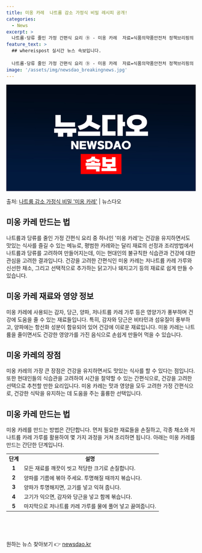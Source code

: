 ```yaml
---
title: 미옹 카레  나트륨 감소 가정식 비밀 레시피 공개!
categories:
  - News
excerpt: >
  나트륨·당류 줄인 가정 간편식 요리 ⑨ - 미옹 카레  자료=식품의약품안전처 정책브리핑의 정책뉴스자료는 「공…
feature_text: >
  ## whereispost 실시간 뉴스 속보입니다.

  나트륨·당류 줄인 가정 간편식 요리 ⑨ - 미옹 카레  자료=식품의약품안전처 정책브리핑의 정책뉴스자료는 「공…
image: '/assets/img/newsdao_breakingnews.jpg'
---
```


![뉴스다오 속보](/assets/img/newsdao_breakingnews.jpg)

<p>출처: <a href="https://newsdao.kr/4603" rel="dofollow">나트륨 감소 가정식 비밀 '미옹 카레'</a> | 뉴스다오</p>

<h2 data-ke-size="size26">미옹 카레 만드는 법</h2>
<p data-ke-size="size16">나트륨과 당류를 줄인 가정 간편식 요리 중 하나인 '미옹 카레'는 건강을 유지하면서도 맛있는 식사를 즐길 수 있는 메뉴로, 평범한 카레와는 달리 재료의 선정과 조리방법에서 나트륨과 당류를 고려하여 만들어지는데, 이는 현대인의 불규칙한 식습관과 건강에 대한 관심을 고려한 결과입니다. 건강을 고려한 간편식인 미옹 카레는 저나트륨 카레 가루와 신선한 채소, 그리고 선택적으로 추가하는 닭고기나 돼지고기 등의 재료로 쉽게 만들 수 있습니다.</p>

<h2 data-ke-size="size26">미옹 카레 재료와 영양 정보</h2>
<p data-ke-size="size16">미옹 카레에 사용되는 감자, 당근, 양파, 저나트륨 카레 가루 등은 영양가가 풍부하며 건강에 도움을 줄 수 있는 재료들입니다. 특히, 감자와 당근은 비타민과 섬유질이 풍부하고, 양파에는 항산화 성분이 함유되어 있어 건강에 이로운 재료입니다. 미옹 카레는 나트륨을 줄이면서도 건강한 영양가를 가진 음식으로 손쉽게 만들어 먹을 수 있습니다.</p>

<h2 data-ke-size="size26">미옹 카레의 장점</h2>
<p data-ke-size="size16">미옹 카레의 가장 큰 장점은 건강을 유지하면서도 맛있는 식사를 할 수 있다는 점입니다. 또한 현대인들의 식습관을 고려하여 시간을 절약할 수 있는 간편식으로, 건강을 고려한 선택으로 추천할 만한 요리입니다. 미옹 카레는 맛과 영양을 모두 고려한 가정 간편식으로, 건강한 식탁을 유지하는 데 도움을 주는 훌륭한 선택입니다.</p>

<h2 data-ke-size="size26">미옹 카레 만드는 법</h2>
<p data-ke-size="size16">미옹 카레를 만드는 방법은 간단합니다. 먼저 필요한 재료들을 손질하고, 각종 채소와 저나트륨 카레 가루를 활용하여 몇 가지 과정을 거쳐 조리하면 됩니다. 아래는 미옹 카레를 만드는 간단한 단계입니다.</p>

<table>
	<tbody>
		<tr>
			<td style="text-align: center; height: 17px;"><b>단계</b></td>
			<td style="text-align: center; height: 17px;"><b>설명</b></td>
		</tr>
		<tr>
			<td style="text-align: center; height: 17px;"><b>1</b></td>
			<td>모든 재료를 깨끗이 씻고 적당한 크기로 손질합니다.</td>
		</tr>
		<tr>
			<td style="text-align: center; height: 17px;"><b>2</b></td>
			<td>양파를 기름에 볶아 주세요. 투명해질 때까지 볶습니다.</td>
		</tr>
		<tr>
			<td style="text-align: center; height: 17px;"><b>3</b></td>
			<td>양파가 투명해지면, 고기를 넣고 익혀 줍니다.</td>
		</tr>
		<tr>
			<td style="text-align: center; height: 17px;"><b>4</b></td>
			<td>고기가 익으면, 감자와 당근을 넣고 함께 볶습니다.</td>
		</tr>
		<tr>
			<td style="text-align: center; height: 17px;"><b>5</b></td>
			<td>마지막으로 저나트륨 카레 가루를 물에 풀어 넣고 끓여줍니다.</td>
		</tr>
	</tbody>
</table>

<p data-ke-size="size16">&nbsp;</p>
<p data-ke-size="size16">&nbsp;</p> 

원하는 뉴스 찾아보기 👉 <a href="https://newsdao.kr" rel="dofollow">newsdao.kr</a>


